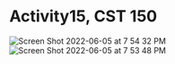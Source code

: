 # Activity15, CST 150
![Screen Shot 2022-06-05 at 7 54 32 PM](https://user-images.githubusercontent.com/89556340/172076027-d93fedd5-9ea6-4601-b818-55a023b5a3aa.png)
![Screen Shot 2022-06-05 at 7 53 48 PM](https://user-images.githubusercontent.com/89556340/172076028-45ce515c-20c8-4463-ad3d-5dfb78ba14fa.png)
